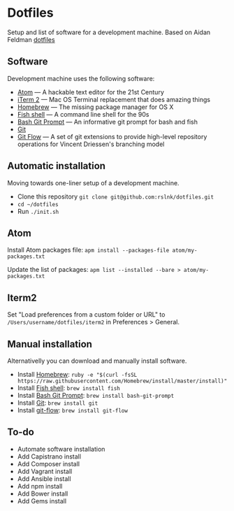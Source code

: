 # Dotfiles

Setup and list of software for a development machine.
Based on Aidan Feldman [dotfiles](https://github.com/afeld/dotfiles)

## Software

Development machine uses the following software:

* [Atom](https://atom.io) — A hackable text editor for the 21st Century
* [iTerm 2](https://www.iterm2.com) — Mac OS Terminal replacement that does amazing things
* [Homebrew](http://brew.sh) — The missing package manager for OS X
* [Fish shell](https://github.com/fish-shell/fish-shell) — A command line shell for the 90s
* [Bash Git Prompt](https://github.com/magicmonty/bash-git-prompt) — An informative git prompt for bash and fish
* [Git](http://git-scm.com)
* [Git Flow](http://danielkummer.github.io/git-flow-cheatsheet) — A set of git extensions to provide high-level repository operations for Vincent Driessen's branching model

## Automatic installation

Moving towards one-liner setup of a development machine.

* Clone this repository `git clone git@github.com:rslnk/dotfiles.git`
* `cd ~/dotfiles`
* Run `./init.sh`

## Atom

Install Atom packages file:
`apm install --packages-file atom/my-packages.txt`

Update the list of packages:
`apm list --installed --bare > atom/my-packages.txt`

## Iterm2

Set "Load preferences from a custom folder or URL" to `/Users/username/dotfiles/iterm2` in Preferences > General.

## Manual installation

Alternativelly you can download and manually install software.

* Install [Homebrew](http://brew.sh): `ruby -e "$(curl -fsSL https://raw.githubusercontent.com/Homebrew/install/master/install)"`
* Install [Fish shell](https://github.com/fish-shell/fish-shell): `brew install fish`
* Install [Bash Git Prompt](https://github.com/magicmonty/bash-git-prompt): `brew install bash-git-prompt`
* Install [Git](http://git-scm.com/downloads): `brew install git`
* Install [git-flow](http://danielkummer.github.io/git-flow-cheatsheet): `brew install git-flow`

## To-do

* Automate software installation
* Add Capistrano install
* Add Composer install
* Add Vagrant install
* Add Ansible install
* Add npm install
* Add Bower install
* Add Gems install